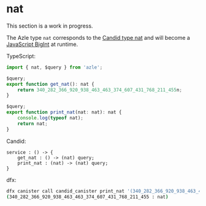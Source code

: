 # nat

This section is a work in progress.

The Azle type `nat` corresponds to the [Candid type nat](https://internetcomputer.org/docs/current/references/candid-ref#type-nat) and will become a [JavaScript BigInt](https://developer.mozilla.org/en-US/docs/Web/JavaScript/Reference/Global_Objects/BigInt) at runtime.

TypeScript:

```typescript
import { nat, $query } from 'azle';

$query;
export function get_nat(): nat {
    return 340_282_366_920_938_463_463_374_607_431_768_211_455n;
}

$query;
export function print_nat(nat: nat): nat {
    console.log(typeof nat);
    return nat;
}
```

Candid:

```
service : () -> {
    get_nat : () -> (nat) query;
    print_nat : (nat) -> (nat) query;
}
```

dfx:

```bash
dfx canister call candid_canister print_nat '(340_282_366_920_938_463_463_374_607_431_768_211_455 : nat)'
(340_282_366_920_938_463_463_374_607_431_768_211_455 : nat)
```
